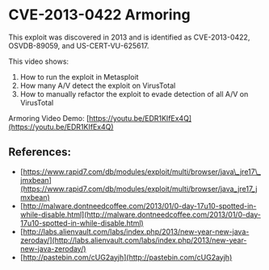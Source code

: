 CVE-2013-0422 Armoring
======================

This exploit was discovered in 2013 and is identified as CVE-2013-0422, OSVDB-89059, and US-CERT-VU-625617.

This video shows:

1. How to run the exploit in Metasploit
2. How many A/V detect the exploit on VirusTotal
3. How to manually refactor the exploit to evade detection of all A/V on VirusTotal

Armoring Video Demo: [https://youtu.be/EDR1KIfEx4Q](https://youtu.be/EDR1KIfEx4Q)

## References:

- [https://www.rapid7.com/db/modules/exploit/multi/browser/java\_jre17\_jmxbean](https://www.rapid7.com/db/modules/exploit/multi/browser/java_jre17_jmxbean)
- [http://malware.dontneedcoffee.com/2013/01/0-day-17u10-spotted-in-while-disable.html](http://malware.dontneedcoffee.com/2013/01/0-day-17u10-spotted-in-while-disable.html)
- [http://labs.alienvault.com/labs/index.php/2013/new-year-new-java-zeroday/](http://labs.alienvault.com/labs/index.php/2013/new-year-new-java-zeroday/)
- [http://pastebin.com/cUG2ayjh](http://pastebin.com/cUG2ayjh)